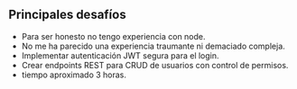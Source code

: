 
## Principales desafíos
- Para ser honesto no tengo experiencia con node.
- No me ha parecido una experiencia traumante ni demaciado compleja.
- Implementar autenticación JWT segura para el login.
- Crear endpoints REST para CRUD de usuarios con control de permisos.
- tiempo aproximado 3 horas.
